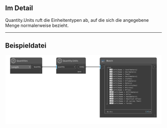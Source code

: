 ## Im Detail
Quantity.Units ruft die Einheitentypen ab, auf die sich die angegebene Menge normalerweise bezieht.
___
## Beispieldatei

![Quantity.Units](./DynamoUnits.Quantity.Units_img.png)
